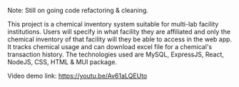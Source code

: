Note: Still on going code refactoring & cleaning.

This project is a chemical inventory system suitable for multi-lab facility institutions. Users will specify in what facility they are affiliated and only the chemical inventory of that facility will they be able to access in the web app. It tracks chemical usage and can download excel file for a chemical's transaction history. The technologies used are MySQL, ExpressJS, React, NodeJS, CSS, HTML & MUI package.

Video demo link: https://youtu.be/Av61aLQEUto
